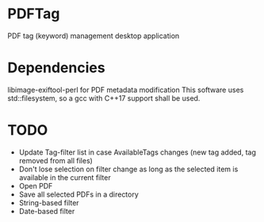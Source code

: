 # PDFTag
PDF tag (keyword) management desktop application

# Dependencies
libimage-exiftool-perl for PDF metadata modification
This software uses std::filesystem, so a gcc with C++17 support shall be used.

# TODO
* Update Tag-filter list in case AvailableTags changes (new tag added, tag removed from all files)
* Don't lose selection on filter change as long as the selected item is available in the current filter
* Open PDF
* Save all selected PDFs in a directory
* String-based filter
* Date-based filter